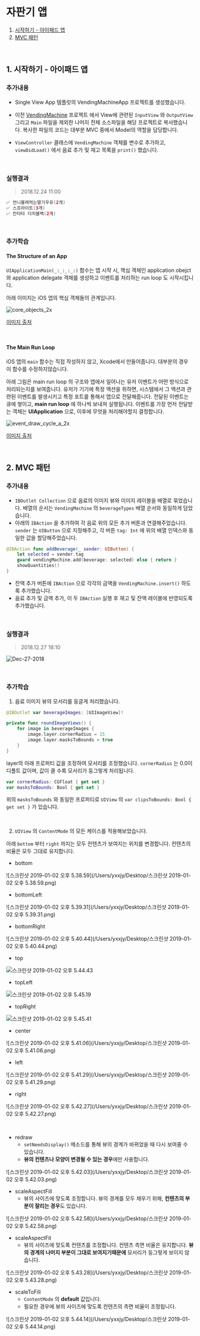 # 자판기 앱

1. <a href="#1-시작하기---아이패드-앱">시작하기 - 아이패드 앱</a>
2. <a href="#2-MVC-패턴">MVC 패턴</a>

<br>

## 1. 시작하기 - 아이패드 앱

### 추가내용

- Single View App 템플릿의 VendingMachineApp 프로젝트를 생성했습니다.

- 이전 <a href="https://github.com/popsmile/swift-vendingmachine/tree/popsmile">VendingMachine</a> 프로젝트 에서 View에 관련된 `InputView` 와 `OutputView`  그리고 `Main` 파일을 제외한 나머지 전체 소스파일을 해당 프로젝트로 복사했습니다. 복사한 파일의 코드는 대부분 MVC 중에서 Model의 역할을 담당합니다.
- `ViewController` 클래스에 `VendingMachine` 객체를 변수로 추가하고, `viewDidLoad()`  에서 음료 추가 및 재고 목록을 `print()` 했습니다.

<br>

### 실행결과

> 2018.12.24 11:00

```swift
✅ 언니몰래먹는딸기우유(2개)
✅ 스프라이트(3개)
✅ 칸타타 더치블랙(2개)
```

<br>

### 추가학습

#### The Structure of an App

`UIApplicationMain(_:_:_:_:)` 함수는 앱 시작 시,  핵심 객체인 application obejct 와 application delegate 객체를 생성하고 이벤트를 처리하는 run loop 도 시작시킵니다.

아래 이미지는 iOS 앱의 핵심 객체들의 관계입니다.

![core_objects_2x](./images/step1/core_objects_2x.png)

<a href="https://developer.apple.com/library/archive/documentation/iPhone/Conceptual/iPhoneOSProgrammingGuide/TheAppLifeCycle/TheAppLifeCycle.html#//apple_ref/doc/uid/TP40007072-CH2-SW1">이미지 출처</a>

<br>

#### The Main Run Loop

iOS 앱의 `main` 함수는 직접 작성하지 않고, Xcode에서 만들어줍니다. 대부분의 경우 이 함수를 수정하지않습니다.

아래 그림은 main run loop 의 구조와 앱에서 일어나는 유저 이벤트가 어떤 방식으로 처리되는지를 보여줍니다. 유저가 기기에 특정 액션을 취하면, 시스템에서 그 액션과 관련된 이벤트를 발생시키고 특정 포트를 통해서 앱으로 전달해줍니다. 전달된 이벤트는 큐에 쌓이고, **main run loop** 에 하나씩 보내져 실행됩니다. 이벤트를 가장 먼저 전달받는 객체는 **UIApplication** 으로, 이후에 무엇을 처리해야할지 결정합니다.

![event_draw_cycle_a_2x](./images/step1/event_draw_cycle_a_2x.png)

<a href="https://developer.apple.com/library/archive/documentation/iPhone/Conceptual/iPhoneOSProgrammingGuide/TheAppLifeCycle/TheAppLifeCycle.html#//apple_ref/doc/uid/TP40007072-CH2-SW1">이미지 출처</a>

<br>

## 2. MVC 패턴

### 추가내용

- `IBOutlet Collection` 으로 음료의 이미지 뷰와 이미지 레이블을 배열로 묶었습니다. 배열의 순서는  `VendingMachine`  의 `beverageTypes` 배열 순서와 동일하게 담았습니다.
- 아래의 `IBAction` 을 추가하여 각 음료 위의 모든 추가 버튼과 연결해주었습니다. `sender` 는 `UIButton` 으로 지정해주고, 각 버튼 `tag: Int` 에 위의 배열 인덱스와 동일한 값을 할당해주었습니다. 

```swift
@IBAction func addBeverage(_ sender: UIButton) {
    let selected = sender.tag
    guard vendingMachine.add(beverage: selected) else { return }
    showQuantities()
}
```

- 잔액 추가 버튼에 `IBAction`  으로 각각의 금액을 `VendingMachine.insert()` 하도록 추가했습니다.
- 음료 추가 및 금액 추가, 이 두 `IBAction` 실행 후 재고 및 잔액 레이블에 반영되도록 추가했습니다.

<br>

### 실행결과

> 2018.12.27 18:10

![Dec-27-2018](./images/step2/Dec-27-2018.gif)

<br>

### 추가학습

1. 음료 이미지 뷰의 모서리를 둥글게 처리했습니다.

```swift
@IBOutlet var beverageImages: [UIImageView]!

private func roundImageViews() {
    for image in beverageImages {
        image.layer.cornerRadius = 15
        image.layer.masksToBounds = true
    }
}
```

layer의 아래 프로퍼티 값을 조정하여 모서리를 조정했습니다. `cornerRadius` 는 0.0이 디폴트 값이며, 값이 클 수록 모서리가 둥그렇게 처리됩니다. 

```swift
var cornerRadius: CGFloat { get set }
var masksToBounds: Bool { get set }
```

위의 `masksToBounds` 와 동일한 프로퍼티로 `UIView` 의 `var clipsToBounds: Bool { get set }` 가 있습니다. 

<br>

2. `UIView` 의 `ContentMode` 의 모든 케이스를 적용해보았습니다.

아래 `bottom` 부터 `right` 까지는 모두 컨텐츠가 보여지는 위치를 변경합니다. 컨텐츠의 비율은 모두 그대로 유지합니다.

- bottom

![스크린샷 2019-01-02 오후 5.38.59](/Users/yxxjy/Desktop/스크린샷 2019-01-02 오후 5.38.59.png)

- bottomLeft

![스크린샷 2019-01-02 오후 5.39.31](/Users/yxxjy/Desktop/스크린샷 2019-01-02 오후 5.39.31.png)

- bottomRight

![스크린샷 2019-01-02 오후 5.40.44](/Users/yxxjy/Desktop/스크린샷 2019-01-02 오후 5.40.44.png)

- top

![스크린샷 2019-01-02 오후 5.44.43](/Users/yxxjy/Desktop/%E1%84%89%E1%85%B3%E1%84%8F%E1%85%B3%E1%84%85%E1%85%B5%E1%86%AB%E1%84%89%E1%85%A3%E1%86%BA%202019-01-02%20%E1%84%8B%E1%85%A9%E1%84%92%E1%85%AE%205.44.43.png)

- topLeft

![스크린샷 2019-01-02 오후 5.45.19](/Users/yxxjy/Desktop/%E1%84%89%E1%85%B3%E1%84%8F%E1%85%B3%E1%84%85%E1%85%B5%E1%86%AB%E1%84%89%E1%85%A3%E1%86%BA%202019-01-02%20%E1%84%8B%E1%85%A9%E1%84%92%E1%85%AE%205.45.19.png)

- topRight

![스크린샷 2019-01-02 오후 5.45.41](/Users/yxxjy/Desktop/%E1%84%89%E1%85%B3%E1%84%8F%E1%85%B3%E1%84%85%E1%85%B5%E1%86%AB%E1%84%89%E1%85%A3%E1%86%BA%202019-01-02%20%E1%84%8B%E1%85%A9%E1%84%92%E1%85%AE%205.45.41.png)



- center

![스크린샷 2019-01-02 오후 5.41.06](/Users/yxxjy/Desktop/스크린샷 2019-01-02 오후 5.41.06.png)

- left

![스크린샷 2019-01-02 오후 5.41.29](/Users/yxxjy/Desktop/스크린샷 2019-01-02 오후 5.41.29.png)

- right

![스크린샷 2019-01-02 오후 5.42.27](/Users/yxxjy/Desktop/스크린샷 2019-01-02 오후 5.42.27.png)

<br>



- redraw
  - `setNeedsDisplay()` 메소드를 통해 뷰의 경계가 바뀌었을 때 다시 보여줄 수 있습니다.
  - **뷰의 컨텐츠나 모양이 변경될 수 있는 경우**에만 사용합니다.

![스크린샷 2019-01-02 오후 5.42.03](/Users/yxxjy/Desktop/스크린샷 2019-01-02 오후 5.42.03.png)

- scaleAspectFill
  - 뷰의 사이즈에 맞도록 조정합니다. 뷰의 경계를 모두 채우기 위해, **컨텐츠의 부분이 잘리는 경우**도 있습니다.

![스크린샷 2019-01-02 오후 5.42.58](/Users/yxxjy/Desktop/스크린샷 2019-01-02 오후 5.42.58.png)

- scaleAspectFit
  - 뷰의 사이즈에 맞도록 컨텐츠를 조정합니다. 컨텐츠 측면 비율은 유지합니다. **뷰의 경계의 나머지 부분이 그대로 보여지기때문에** 모서리가 둥그렇게 보이지 않습니다.

![스크린샷 2019-01-02 오후 5.43.28](/Users/yxxjy/Desktop/스크린샷 2019-01-02 오후 5.43.28.png)

- scaleToFill 
  - `ContentMode` 의 **default** 값입니다.
  - 필요한 경우에 뷰의 사이즈에 맞도록 컨텐츠의 측면 비율이 조정됩니다.

![스크린샷 2019-01-02 오후 5.44.14](/Users/yxxjy/Desktop/스크린샷 2019-01-02 오후 5.44.14.png)

